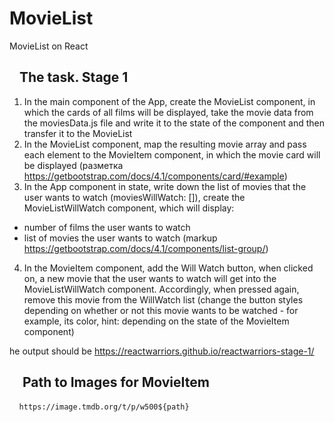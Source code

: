 # MovieList
MovieList on React

 <article class="markdown-body entry-content container-lg" itemprop="text"><h2><a id="user-content-задание-этап-1" class="anchor" aria-hidden="true" href="#задание-этап-1"><svg class="octicon octicon-link" viewBox="0 0 16 16" version="1.1" width="16" height="16" aria-hidden="true"><path fill-rule="evenodd" clip-rule="evenodd" </path></svg></a>The task. Stage 1</h2>
<ol>
<li>In the main component of the App, create the MovieList component, in which the cards of all films will be displayed, take the movie data from the moviesData.js file and write it to the state of the component and then transfer it to the MovieList</li>
<li>
In the MovieList component, map the resulting movie array and
pass each element to the MovieItem component, in which the movie card will be displayed
(разметка <a href="https://getbootstrap.com/docs/4.1/components/card/#example" rel="nofollow">https://getbootstrap.com/docs/4.1/components/card/#example</a>)</li>
<li>
In the App component in state, write down the list of movies that the user wants to watch (moviesWillWatch: []), create the MovieListWillWatch component, which will display:</li>
</ol>
<ul>
<li>number of films the user wants to watch</li>
<li>
list of movies the user wants to watch
(markup <a href = "https://getbootstrap.com/docs/4.1/components/list-group/" rel="nofollow">https://getbootstrap.com/docs/4.1/components/list-group/</a>)</li>
</ul>
<ol start="4">
<li>
In the MovieItem component, add the Will Watch button, when clicked on, a new movie that the user wants to watch will get into the MovieListWillWatch component.
Accordingly, when pressed again, remove this movie from the WillWatch list
(change the button styles depending on whether or not this movie wants to be watched - for example, its color,
hint: depending on the state of the MovieItem component)</li>
</ol>
<p>he output should be <a href="https://reactwarriors.github.io/reactwarriors-stage-1/" rel="nofollow">https://reactwarriors.github.io/reactwarriors-stage-1/</a></p>
<h2> <a id = "user-content-image-path-for-component-movieitem" class = "anchor" aria-hidden = "true" href = "# component-image-path-for-component- movieitem "> <svg class =" octicon octicon-link "viewBox =" 0 0 16 16 "version =" 1.1 "width =" 16 "height =" 16 "aria-hidden =" true "> </a> Path to Images for MovieItem </h2>
<pre> <code> https://image.tmdb.org/t/p/w500${path}
</code></pre>
</article>

